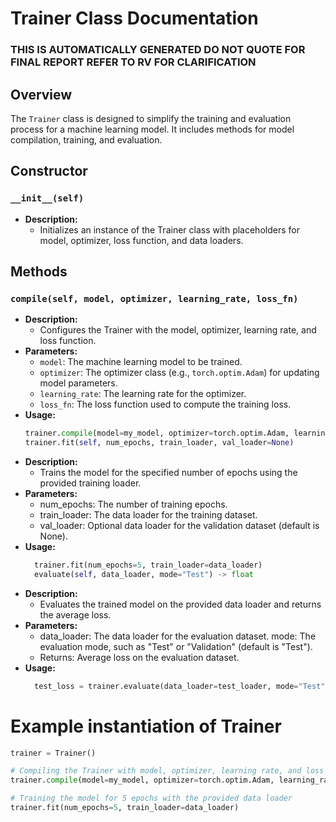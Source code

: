 # Trainer Class Documentation
### THIS IS AUTOMATICALLY GENERATED DO NOT QUOTE FOR FINAL REPORT REFER TO RV FOR CLARIFICATION

## Overview

The `Trainer` class is designed to simplify the training and evaluation process for a machine learning model. It includes methods for model compilation, training, and evaluation.

## Constructor

### `__init__(self)`

- **Description:**
  - Initializes an instance of the Trainer class with placeholders for model, optimizer, loss function, and data loaders.

## Methods

### `compile(self, model, optimizer, learning_rate, loss_fn)`

- **Description:**
  - Configures the Trainer with the model, optimizer, learning rate, and loss function.
- **Parameters:**
  - `model`: The machine learning model to be trained.
  - `optimizer`: The optimizer class (e.g., `torch.optim.Adam`) for updating model parameters.
  - `learning_rate`: The learning rate for the optimizer.
  - `loss_fn`: The loss function used to compute the training loss.
- **Usage:**
  ```python
  trainer.compile(model=my_model, optimizer=torch.optim.Adam, learning_rate=0.0001, loss_fn=torch.nn.MSELoss())
  trainer.fit(self, num_epochs, train_loader, val_loader=None)
- **Description:**
    - Trains the model for the specified number of epochs using the provided training loader.
- **Parameters:**
    - num_epochs: The number of training epochs.
    - train_loader: The data loader for the training dataset.
    - val_loader: Optional data loader for the validation dataset (default is None).
- **Usage:**
  ```python
    trainer.fit(num_epochs=5, train_loader=data_loader)
    evaluate(self, data_loader, mode="Test") -> float
- **Description:**
    - Evaluates the trained model on the provided data loader and returns the average loss.
- **Parameters:**
    - data_loader: The data loader for the evaluation dataset.
mode: The evaluation mode, such as "Test" or "Validation" (default is "Test").
    - Returns:
Average loss on the evaluation dataset.
- **Usage:**
  ```python
    test_loss = trainer.evaluate(data_loader=test_loader, mode="Test")
# Example instantiation of Trainer
  ```python
trainer = Trainer()

# Compiling the Trainer with model, optimizer, learning rate, and loss function
trainer.compile(model=my_model, optimizer=torch.optim.Adam, learning_rate=0.0001, loss_fn=torch.nn.MSELoss())

# Training the model for 5 epochs with the provided data loader
trainer.fit(num_epochs=5, train_loader=data_loader)